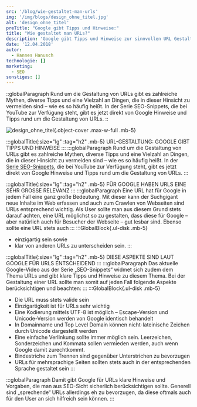 ```yaml
---
src: '/blog/wie-gestaltet-man-urls'
img: '/img/blogs/design_ohne_titel.jpg'
alt: 'design_ohne_titel'
preTitle: "Google gibt Tipps und Hinweise:"
title: "Wie gestaltet man URLs?"
description: 'Google gibt Tipps und Hinweise zur sinnvollen URL Gestaltungen. Wir haben die wichtigsten Punkte hier zusammengefasst. Jetzt lesen!'
date: '12.04.2018'
autor:
  - Hannes Hanusch
technologie: []
marketing: 
  - SEO
sonstiges: []
---
```

::globalParagraph
Rund um die Gestaltung von URLs gibt es zahlreiche Mythen, diverse Tipps und eine Vielzahl an Dingen, die in dieser Hinsicht zu vermeiden sind – wie es so häufig heißt. In der Serie SEO-Snippets, die bei YouTube zur Verfügung steht, gibt es jetzt direkt von Google Hinweise und Tipps rund um die Gestaltung von URLs.
::
<!--more-->

![design_ohne_titel](/img/blogs/design_ohne_titel.jpg){.object-cover .max-w-full .mb-5}

:::globalTitle{:size="lg" :tag="h2" .mb-5}
URL-GESTALTUNG: GOOGLE GIBT TIPPS UND HINWEISE
:::
:::globalParagraph
Rund um die Gestaltung von URLs gibt es zahlreiche Mythen, diverse Tipps und eine Vielzahl an Dingen, die in dieser Hinsicht zu vermeiden sind – wie es so häufig heißt. In der <a href="https://www.youtube.com/watch?v=p74HC4x5AUE&list=PLKoqnv2vTMUPhLQ054sMg3vgzy9md9tWg" class="text-bs-blue hover:underline hover:decoration-bs-blue hover:decoration-solid" target="_blank">Serie SEO-Snippets</a>, die bei YouTube zur Verfügung steht, gibt es jetzt direkt von Google Hinweise und Tipps rund um die Gestaltung von URLs.
:::

:::globalTitle{:size="lg" :tag="h2" .mb-5}
FÜR GOOGLE HABEN URLS EINE SEHR GROSSE RELEVANZ
:::
:::globalParagraph
Eine URL hat für Google in jedem Fall eine ganz große Bedeutung. Mit dieser kann der Suchgigant neue Inhalte im Web erfassen und auch zum Crawlen von Webseiten sind URLs entsprechend wichtig. Als User sollte man aus diesem Grund stets darauf achten, eine URL möglichst so zu gestalten, dass diese für Google – aber natürlich auch für Besucher der Webseite – gut lesbar sind. Ebenso sollte eine URL stets auch
:::
:::GlobalBlock{.ul-disk .mb-5}
- einzigartig sein sowie
- klar von anderen URLs zu unterscheiden sein.
:::

:::globalTitle{:size="lg" :tag="h2" .mb-5}
DIESE ASPEKTE SIND LAUT GOOGLE FÜR URLS ENTSCHEIDEND
:::
:::globalParagraph
Das aktuelle Google-Video aus der Serie „SEO-Snippets“ widmet sich zudem dem Thema URLs und gibt klare Tipps und Hinweise zu diesem Thema. Bei der Gestaltung einer URL sollte man somit auf jeden Fall folgende Aspekte berücksichtigen und beachten:
:::
:::GlobalBlock{.ul-disk .mb-5}
- Die URL muss stets valide sein
- Einzigartigkeit ist für URLs sehr wichtig
- Eine Kodierung mittels UTF-8 ist möglich – Escape-Version und Unicode-Version werden von Google identisch behandelt
- In Domainname und Top Level Domain können nicht-lateinische Zeichen durch Unicode dargestellt werden
- Eine einfache Verlinkung sollte immer möglich sein. Leerzeichen, Sonderzeichen und Kommata sollen vermieden werden, auch wenn Google damit zurechtkommt.
- Bindestriche zum Trennen sind gegenüber Unterstrichen zu bevorzugen
- URLs für mehrsprachige Seiten sollten stets auch in der entsprechenden Sprache gestaltet sein
:::

:::globalParagraph
Damit gibt Google für URLs klare Hinweise und Vorgaben, die man aus SEO-Sicht sicherlich berücksichtigen sollte. Generell sind „sprechende“ URLs allerdings eh zu bevorzugen, da diese oftmals auch für den User an sich hilfreich sein können.
:::